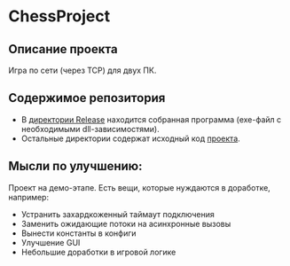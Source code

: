 # ChessProject
## Описание проекта
Игра по сети (через TCP) для двух ПК.
## Содержимое репозитория
- В [директории Release](https://github.com/TheImageForceCorrection/ChessProject/tree/main/Release) находится собранная программа (exe-файл с необходимыми dll-зависимостями).
- Остальные директории содержат исходный код [проекта](https://github.com/TheImageForceCorrection/ChessProject).

## Мысли по улучшению:
Проект на демо-этапе. Есть вещи, которые нуждаются в доработке, например:
- Устранить захардкоженный таймаут подключения
- Заменить ожидающие потоки на асинхронные вызовы
- Вынести константы в конфиги
- Улучшение GUI
- Небольшие доработки в игровой логике
